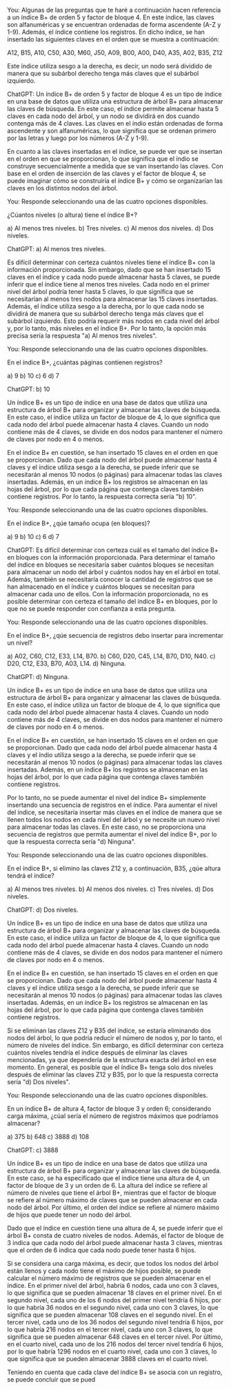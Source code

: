 You:
Algunas de las preguntas que te haré a continuación hacen referencia a un índice B+ de orden 5 y factor de bloque 4. En este índice, las claves son alfanuméricas y se encuentran ordenadas de forma ascendente (A-Z y 1-9). Además, el índice contiene los registros. En dicho índice, se han insertado las siguientes claves en el orden que se muestra a continuación:

A12, B15, A10, C50, A30, M60, J50, A09, B00, A00, D40, A35, A02, B35, Z12

Este índice utiliza sesgo a la derecha, es decir, un nodo será dividido de manera que su subárbol derecho tenga más claves que el subárbol izquierdo.

ChatGPT:
Un índice B+ de orden 5 y factor de bloque 4 es un tipo de índice en una base de datos que utiliza una estructura de árbol B+ para almacenar las claves de búsqueda. En este caso, el índice permite almacenar hasta 5 claves en cada nodo del árbol, y un nodo se dividirá en dos cuando contenga más de 4 claves. Las claves en el índio están ordenadas de forma ascendente y son alfanuméricas, lo que significa que se ordenan primero por las letras y luego por los números (A-Z y 1-9).

En cuanto a las claves insertadas en el índice, se puede ver que se insertan en el orden en que se proporcionan, lo que significa que el índio se construye secuencialmente a medida que se van insertando las claves. Con base en el orden de inserción de las claves y el factor de bloque 4, se puede imaginar cómo se construiría el índice B+ y cómo se organizarían las claves en los distintos nodos del árbol.

You:
Responde seleccionando una de las cuatro opciones disponibles.

¿Cúantos niveles (o altura) tiene el índice B+?

a) Al menos tres niveles.
b) Tres niveles.
c) Al menos dos niveles.
d) Dos niveles.

ChatGPT:
a) Al menos tres niveles.

Es difícil determinar con certeza cuántos niveles tiene el índice B+ con la información proporcionada. Sin embargo, dado que se han insertado 15 claves en el índice y cada nodo puede almacenar hasta 5 claves, se puede inferir que el índice tiene al menos tres niveles. Cada nodo en el primer nivel del árbol podría tener hasta 5 claves, lo que significa que se necesitarían al menos tres nodos para almacenar las 15 claves insertadas. Además, el índice utiliza sesgo a la derecha, por lo que cada nodo se dividirá de manera que su subárbol derecho tenga más claves que el subárbol izquierdo. Esto podría requerir más nodos en cada nivel del árbol y, por lo tanto, más niveles en el índice B+. Por lo tanto, la opción más precisa sería la respuesta "a) Al menos tres niveles".

You:
Responde seleccionando una de las cuatro opciones disponibles.

En el índice B+, ¿cuántas páginas contienen registros?

a) 9
b) 10
c) 6
d) 7

ChatGPT:
b) 10

Un índice B+ es un tipo de índice en una base de datos que utiliza una estructura de árbol B+ para organizar y almacenar las claves de búsqueda. En este caso, el índice utiliza un factor de bloque de 4, lo que significa que cada nodo del árbol puede almacenar hasta 4 claves. Cuando un nodo contiene más de 4 claves, se divide en dos nodos para mantener el número de claves por nodo en 4 o menos.

En el índice B+ en cuestión, se han insertado 15 claves en el orden en que se proporcionan. Dado que cada nodo del árbol puede almacenar hasta 4 claves y el índice utiliza sesgo a la derecha, se puede inferir que se necesitarán al menos 10 nodos (o páginas) para almacenar todas las claves insertadas. Además, en un índice B+ los registros se almacenan en las hojas del árbol, por lo que cada página que contenga claves también contiene registros. Por lo tanto, la respuesta correcta sería "b) 10".

You:
Responde seleccionando una de las cuatro opciones disponibles.

En el índice B+, ¿qúe tamaño ocupa (en bloques)?

a) 9
b) 10
c) 6
d) 7

ChatGPT:
Es difícil determinar con certeza cuál es el tamaño del índice B+ en bloques con la información proporcionada. Para determinar el tamaño del índice en bloques se necesitaría saber cuántos bloques se necesitan para almacenar un nodo del árbol y cuántos nodos hay en el árbol en total. Además, también se necesitaría conocer la cantidad de registros que se han almacenado en el índice y cuántos bloques se necesitan para almacenar cada uno de ellos. Con la información proporcionada, no es posible determinar con certeza el tamaño del índice B+ en bloques, por lo que no se puede responder con confianza a esta pregunta.

You:
Responde seleccionando una de las cuatro opciones disponibles.

En el índice B+, ¿qúe secuencia de registros debo insertar para incrementar un nivel?

a) A02, C60, C12, E33, L14, B70.
b) C60, D20, C45, L14, B70, D10, N40.
c) D20, C12, E33, B70, A03, L14.
d) Ninguna.

ChatGPT:
d) Ninguna.

Un índice B+ es un tipo de índice en una base de datos que utiliza una estructura de árbol B+ para organizar y almacenar las claves de búsqueda. En este caso, el índice utiliza un factor de bloque de 4, lo que significa que cada nodo del árbol puede almacenar hasta 4 claves. Cuando un nodo contiene más de 4 claves, se divide en dos nodos para mantener el número de claves por nodo en 4 o menos.

En el índice B+ en cuestión, se han insertado 15 claves en el orden en que se proporcionan. Dado que cada nodo del árbol puede almacenar hasta 4 claves y el índio utiliza sesgo a la derecha, se puede inferir que se necesitarán al menos 10 nodos (o páginas) para almacenar todas las claves insertadas. Además, en un índice B+ los registros se almacenan en las hojas del árbol, por lo que cada página que contenga claves también contiene registros.

Por lo tanto, no se puede aumentar el nivel del índice B+ simplemente insertando una secuencia de registros en el índice. Para aumentar el nivel del índice, se necesitaría insertar más claves en el índice de manera que se llenen todos los nodos en cada nivel del árbol y se necesite un nuevo nivel para almacenar todas las claves. En este caso, no se proporciona una secuencia de registros que permita aumentar el nivel del índice B+, por lo que la respuesta correcta sería "d) Ninguna".

You:
Responde seleccionando una de las cuatro opciones disponibles.

En el índice B+, si elimino las claves Z12 y, a continuación, B35, ¿qúe altura tendrá el índice?

a) Al menos tres niveles.
b) Al menos dos niveles.
c) Tres niveles.
d) Dos niveles.

ChatGPT:
d) Dos niveles.

Un índice B+ es un tipo de índice en una base de datos que utiliza una estructura de árbol B+ para organizar y almacenar las claves de búsqueda. En este caso, el índice utiliza un factor de bloque de 4, lo que significa que cada nodo del árbol puede almacenar hasta 4 claves. Cuando un nodo contiene más de 4 claves, se divide en dos nodos para mantener el número de claves por nodo en 4 o menos.

En el índice B+ en cuestión, se han insertado 15 claves en el orden en que se proporcionan. Dado que cada nodo del árbol puede almacenar hasta 4 claves y el índice utiliza sesgo a la derecha, se puede inferir que se necesitarán al menos 10 nodos (o páginas) para almacenar todas las claves insertadas. Además, en un índice B+ los registros se almacenan en las hojas del árbol, por lo que cada página que contenga claves también contiene registros.

Si se eliminan las claves Z12 y B35 del índice, se estaría eliminando dos nodos del árbol, lo que podría reducir el número de nodos y, por lo tanto, el número de niveles del índice. Sin embargo, es difícil determinar con certeza cuántos niveles tendría el índice después de eliminar las claves mencionadas, ya que dependería de la estructura exacta del árbol en ese momento. En general, es posible que el índice B+ tenga solo dos niveles después de eliminar las claves Z12 y B35, por lo que la respuesta correcta sería "d) Dos niveles".

You:
Responde seleccionando una de las cuatro opciones disponibles.

En un índice B+ de altura 4, factor de bloque 3 y orden 6; considerando carga máxima, ¿cúal sería el número de registros máximos que podríamos almacenar?

a) 375
b) 648
c) 3888
d) 108

ChatGPT:
c) 3888

Un índice B+ es un tipo de índice en una base de datos que utiliza una estructura de árbol B+ para organizar y almacenar las claves de búsqueda. En este caso, se ha especificado que el índice tiene una altura de 4, un factor de bloque de 3 y un orden de 6. La altura del índice se refiere al número de niveles que tiene el árbol B+, mientras que el factor de bloque se refiere al número máximo de claves que se pueden almacenar en cada nodo del árbol. Por último, el orden del índice se refiere al número máximo de hijos que puede tener un nodo del árbol.

Dado que el índice en cuestión tiene una altura de 4, se puede inferir que el árbol B+ consta de cuatro niveles de nodos. Además, el factor de bloque de 3 indica que cada nodo del árbol puede almacenar hasta 3 claves, mientras que el orden de 6 indica que cada nodo puede tener hasta 6 hijos.

Si se considera una carga máxima, es decir, que todos los nodos del árbol están llenos y cada nodo tiene el máximo de hijos posible, se puede calcular el número máximo de registros que se pueden almacenar en el índice. En el primer nivel del árbol, habría 6 nodos, cada uno con 3 claves, lo que significa que se pueden almacenar 18 claves en el primer nivel. En el segundo nivel, cada uno de los 6 nodos del primer nivel tendría 6 hijos, por lo que habría 36 nodos en el segundo nivel, cada uno con 3 claves, lo que significa que se pueden almacenar 108 claves en el segundo nivel. En el tercer nivel, cada uno de los 36 nodos del segundo nivel tendría 6 hijos, por lo que habría 216 nodos en el tercer nivel, cada uno con 3 claves, lo que significa que se pueden almacenar 648 claves en el tercer nivel. Por último, en el cuarto nivel, cada uno de los 216 nodos del tercer nivel tendría 6 hijos, por lo que habría 1296 nodos en el cuarto nivel, cada uno con 3 claves, lo que significa que se pueden almacenar 3888 claves en el cuarto nivel.

Teniendo en cuenta que cada clave del índice B+ se asocia con un registro, se puede concluir que se pued
